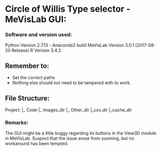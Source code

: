 # Circle of Willis Type selector - MeVisLab GUI:

### Software and version used:
Python Version 2.7.13 - Anaconda2 build
MeVisLab Version 3.0.1 (2017-08-20 Release)
R Version 3.4.2

## Remember to:
- Set the correct paths
- Nothing else should not need to be tampered with to work.

## File Structure:
Project:
|_ Code
|_ Images_dir
|_ Other_dir
          |_csv_dir
          |_cache_dir

### Remarks:
The GUI might be a little buggy regarding its buttons in the View3D module in MeVisLab. Suspect that the issue arose from zooming, but no workaround has been tempted.
